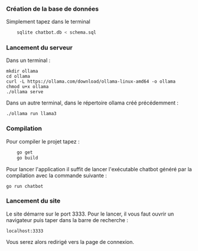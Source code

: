 ### Création de la base de données ###

Simplement tapez dans le terminal
```sh
	sqlite chatbot.db < schema.sql
```

### Lancement du serveur ###
Dans un terminal :
```
mkdir ollama
cd ollama
curl -L https://ollama.com/download/ollama-linux-amd64 -o ollama
chmod u+x ollama
./ollama serve
```
Dans un autre terminal, dans le répertoire ollama créé précédemment :
```
./ollama run llama3
```

### Compilation ###
Pour compiler le projet tapez :
```sh
	go get
	go build
```

Pour lancer l'application il suffit de lancer l'exécutable chatbot généré par la compilation avec la commande suivante :
```
go run chatbot
```

### Lancement du site ###
Le site démarre sur le port 3333. Pour le lancer, il vous faut ouvrir un navigateur puis taper dans la barre de recherche :
```
localhost:3333
```
Vous serez alors redirigé vers la page de connexion.
